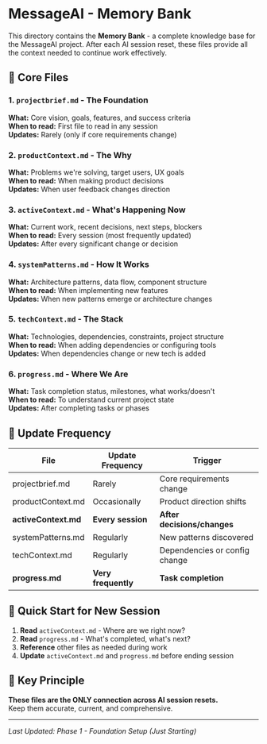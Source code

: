 # MessageAI - Memory Bank

This directory contains the **Memory Bank** - a complete knowledge base for the MessageAI project. After each AI session reset, these files provide all the context needed to continue work effectively.

## 📁 Core Files

### 1. `projectbrief.md` - The Foundation
**What:** Core vision, goals, features, and success criteria  
**When to read:** First file to read in any session  
**Updates:** Rarely (only if core requirements change)

### 2. `productContext.md` - The Why
**What:** Problems we're solving, target users, UX goals  
**When to read:** When making product decisions  
**Updates:** When user feedback changes direction

### 3. `activeContext.md` - What's Happening Now
**What:** Current work, recent decisions, next steps, blockers  
**When to read:** Every session (most frequently updated)  
**Updates:** After every significant change or decision

### 4. `systemPatterns.md` - How It Works
**What:** Architecture patterns, data flow, component structure  
**When to read:** When implementing new features  
**Updates:** When new patterns emerge or architecture changes

### 5. `techContext.md` - The Stack
**What:** Technologies, dependencies, constraints, project structure  
**When to read:** When adding dependencies or configuring tools  
**Updates:** When dependencies change or new tech is added

### 6. `progress.md` - Where We Are
**What:** Task completion status, milestones, what works/doesn't  
**When to read:** To understand current project state  
**Updates:** After completing tasks or phases

## 🔄 Update Frequency

| File | Update Frequency | Trigger |
|------|-----------------|---------|
| projectbrief.md | Rarely | Core requirements change |
| productContext.md | Occasionally | Product direction shifts |
| **activeContext.md** | **Every session** | **After decisions/changes** |
| systemPatterns.md | Regularly | New patterns discovered |
| techContext.md | Regularly | Dependencies or config change |
| **progress.md** | **Very frequently** | **Task completion** |

## 🎯 Quick Start for New Session

1. **Read** `activeContext.md` - Where are we right now?
2. **Read** `progress.md` - What's completed, what's next?
3. **Reference** other files as needed during work
4. **Update** `activeContext.md` and `progress.md` before ending session

## 🔑 Key Principle

**These files are the ONLY connection across AI session resets.**  
Keep them accurate, current, and comprehensive.

---

*Last Updated: Phase 1 - Foundation Setup (Just Starting)*

